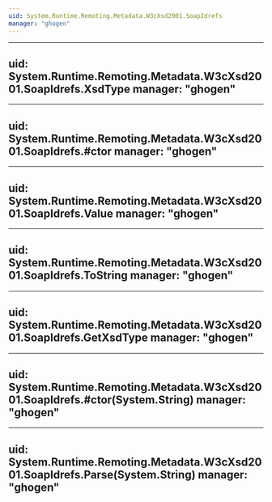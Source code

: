 ```yaml
---
uid: System.Runtime.Remoting.Metadata.W3cXsd2001.SoapIdrefs
manager: "ghogen"
---
```


---
uid: System.Runtime.Remoting.Metadata.W3cXsd2001.SoapIdrefs.XsdType
manager: "ghogen"
---

---
uid: System.Runtime.Remoting.Metadata.W3cXsd2001.SoapIdrefs.#ctor
manager: "ghogen"
---

---
uid: System.Runtime.Remoting.Metadata.W3cXsd2001.SoapIdrefs.Value
manager: "ghogen"
---

---
uid: System.Runtime.Remoting.Metadata.W3cXsd2001.SoapIdrefs.ToString
manager: "ghogen"
---

---
uid: System.Runtime.Remoting.Metadata.W3cXsd2001.SoapIdrefs.GetXsdType
manager: "ghogen"
---

---
uid: System.Runtime.Remoting.Metadata.W3cXsd2001.SoapIdrefs.#ctor(System.String)
manager: "ghogen"
---

---
uid: System.Runtime.Remoting.Metadata.W3cXsd2001.SoapIdrefs.Parse(System.String)
manager: "ghogen"
---
